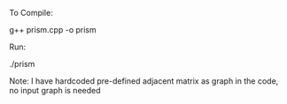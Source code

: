 To Compile:

g++ prism.cpp -o prism

Run:

./prism

Note: I have hardcoded pre-defined adjacent matrix as graph in the code, no input graph is needed
